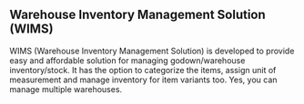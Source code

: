 ## Warehouse Inventory Management Solution (WIMS)

WIMS (Warehouse Inventory Management Solution) is developed to provide easy and affordable solution for managing godown/warehouse inventory/stock. It has the option to categorize the items, assign unit of measurement and manage inventory for item variants too. Yes, you can manage multiple warehouses.
